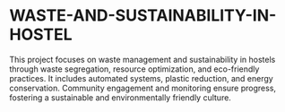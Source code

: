 # WASTE-AND-SUSTAINABILITY-IN-HOSTEL
This project focuses on waste management and sustainability in hostels through waste segregation, resource optimization, and eco-friendly practices. It includes automated systems, plastic reduction, and energy conservation. Community engagement and monitoring ensure progress, fostering a sustainable and environmentally friendly culture.
